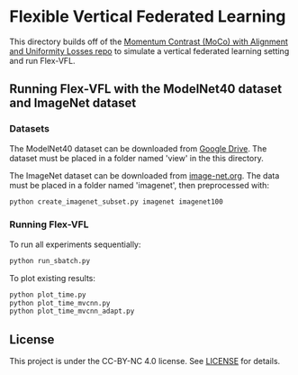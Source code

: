 # Flexible Vertical Federated Learning

This directory builds off of the [Momentum Contrast (MoCo) with Alignment and Uniformity Losses repo](https://github.com/SsnL/moco_align_uniform) to simulate a vertical federated learning setting and run Flex-VFL.

## Running Flex-VFL with the ModelNet40 dataset and ImageNet dataset

### Datasets

The ModelNet40 dataset can be downloaded from [Google Drive](https://drive.google.com/file/d/1YaGWesl9DyYNoE8Pfe80EmqHkoJ0XlKU/view?usp=sharing).
The dataset must be placed in a folder named 'view' in the this directory. 

The ImageNet dataset can be downloaded from [image-net.org](https://image-net.org/challenges/LSVRC/2012/2012-downloads.php).
The data must be placed in a folder named 'imagenet', then preprocessed with:
```.bash
python create_imagenet_subset.py imagenet imagenet100 
```

### Running Flex-VFL
To run all experiments sequentially:
```.bash
python run_sbatch.py
```

To plot existing results:
```.bash
python plot_time.py 
python plot_time_mvcnn.py 
python plot_time_mvcnn_adapt.py 
```


## License

This project is under the CC-BY-NC 4.0 license. See [LICENSE](LICENSE) for details.
